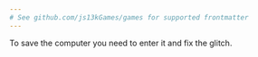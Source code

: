 ```yaml
---
# See github.com/js13kGames/games for supported frontmatter
---
```

To save the computer you need to enter it and fix the glitch.
